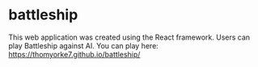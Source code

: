 # battleship

This web application was created using the React framework. Users can play Battleship against AI.
You can play here: https://thomyorke7.github.io/battleship/

